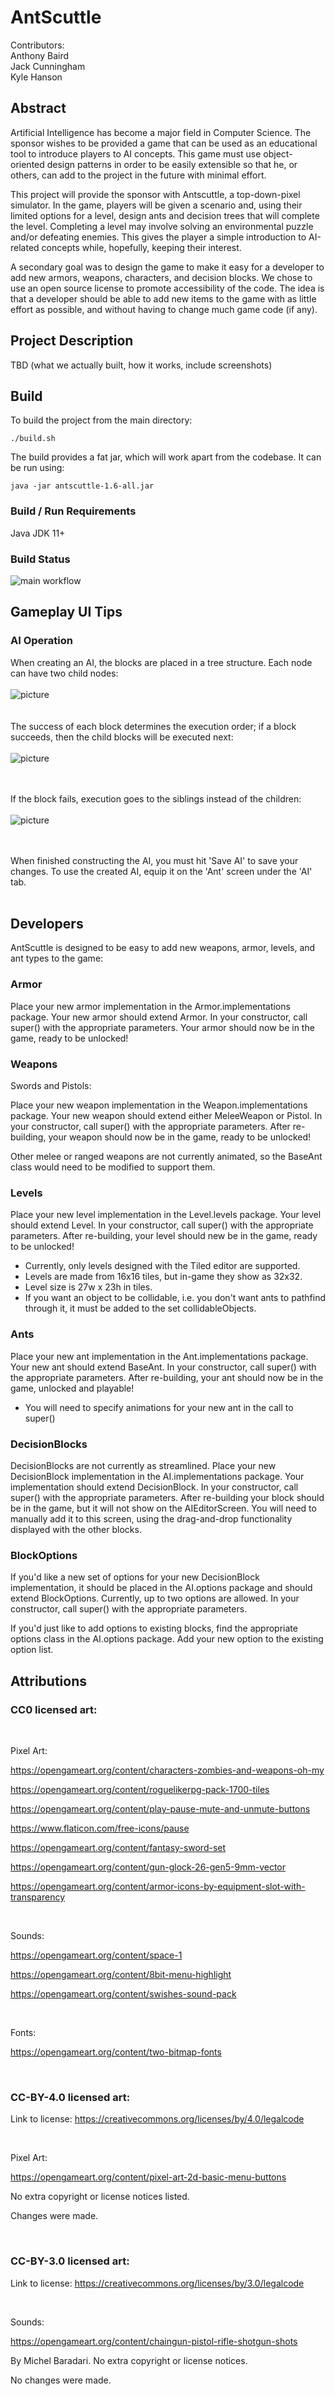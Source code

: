 # AntScuttle

Contributors:<br>
Anthony Baird<br>
Jack Cunningham<br>
Kyle Hanson<br>

## Abstract
Artificial Intelligence has become a major field in Computer Science. The sponsor wishes to be
provided a game that can be used as an educational tool to introduce players to AI concepts. This
game must use object-oriented design patterns in order to be easily extensible so that he, or others,
can add to the project in the future with minimal effort.

This project will provide the sponsor with Antscuttle, a top-down-pixel simulator. In the game,
players will be given a scenario and, using their limited options for a level, design ants and decision
trees that will complete the level. Completing a level may involve solving an environmental puzzle
and/or defeating enemies. This gives the player a simple introduction to AI-related concepts while,
hopefully, keeping their interest.

A secondary goal was to design the game to make it easy for a developer to add new armors, weapons,
characters, and decision blocks. We chose to use an open source license to promote accessibility of
the code. The idea is that a developer should be able to add new items to the game with as little 
effort as possible, and without having to change much game code (if any).

## Project Description

TBD (what we actually built, how it works, include screenshots)

## Build
To build the project from the main directory:
```
./build.sh
```

The build provides a fat jar, which will work apart from the codebase. It can be run using:
```
java -jar antscuttle-1.6-all.jar
```

### Build / Run Requirements
Java JDK 11+

### Build Status
![main workflow](https://github.com/cs481-ekh/s23-scuttlers/actions/workflows/main.yml/badge.svg)

## Gameplay UI Tips

### AI Operation
When creating an AI, the blocks are placed in a tree structure. Each node can have two child nodes:
<br><br>
![picture](docs/aiLines.png)
<br><br><br>
The success of each block determines the execution order; if a block succeeds, then the child blocks will be executed next:
<br><br>
![picture](docs/aiSuccess.png)
<br><br><br>

If the block fails, execution goes to the siblings instead of the children:
<br><br>
![picture](docs/aiFail.png)
<br><br><br>

When finished constructing the AI, you must hit 'Save AI' to save your changes. To use the created AI, equip it on the 'Ant' screen under the 'AI' tab.
<br><br>

## Developers

AntScuttle is designed to be easy to add new weapons, armor, levels, and ant types to the game:

### Armor

Place your new armor implementation in the Armor.implementations package. Your new armor should extend Armor. In your constructor, call super() with the appropriate parameters. Your armor should now be in the game, ready to be unlocked!

### Weapons
Swords and Pistols:

Place your new weapon implementation in the Weapon.implementations package. Your new weapon should extend either MeleeWeapon or Pistol. In your constructor, call super() with the appropriate parameters. After re-building, your weapon should now be in the game, ready to be unlocked!

Other melee or ranged weapons are not currently animated, so the BaseAnt class would need to be modified to support them.

### Levels
Place your new level implementation in the Level.levels package. Your level should extend Level. In your constructor, call super() with the appropriate parameters. After re-building, your level should new be in the game, ready to be unlocked!

- Currently, only levels designed with the Tiled editor are supported. 
- Levels are made from 16x16 tiles, but in-game they show as 32x32.
- Level size is 27w x 23h in tiles.
- If you want an object to be collidable, i.e. you don't want ants to pathfind through it, it must be added to the set collidableObjects.

### Ants
Place your new ant implementation in the Ant.implementations package. Your new ant should extend BaseAnt. In your constructor, call super() with the appropriate parameters. After re-building, your ant should now be in the game, unlocked and playable!

- You will need to specify animations for your new ant in the call to super()

### DecisionBlocks
DecisionBlocks are not currently as streamlined. Place your new DecisionBlock implementation in the AI.implementations package. Your implementation should extend DecisionBlock. In your constructor, call super() with the appropriate parameters. After re-building your block should be in the game, but it will not show on the AIEditorScreen. You will need to manually add it to this screen, using the drag-and-drop functionality displayed with the other blocks.

### BlockOptions
If you'd like a new set of options for your new DecisionBlock implementation, it should be placed in the AI.options package and should extend BlockOptions. Currently, up to two options are allowed. In your constructor, call super() with the appropriate parameters.

If you'd just like to add options to existing blocks, find the appropriate options class in the AI.options package. Add your new option to the existing option list.


### 

## Attributions

### CC0 licensed art:

<br>

Pixel Art:

https://opengameart.org/content/characters-zombies-and-weapons-oh-my

https://opengameart.org/content/roguelikerpg-pack-1700-tiles

https://opengameart.org/content/play-pause-mute-and-unmute-buttons

https://www.flaticon.com/free-icons/pause

https://opengameart.org/content/fantasy-sword-set

https://opengameart.org/content/gun-glock-26-gen5-9mm-vector

https://opengameart.org/content/armor-icons-by-equipment-slot-with-transparency

<br>

Sounds:

https://opengameart.org/content/space-1

https://opengameart.org/content/8bit-menu-highlight

https://opengameart.org/content/swishes-sound-pack

<br>

Fonts: 

https://opengameart.org/content/two-bitmap-fonts

<br>

### CC-BY-4.0 licensed art:

Link to license: https://creativecommons.org/licenses/by/4.0/legalcode

<br>

Pixel Art:

https://opengameart.org/content/pixel-art-2d-basic-menu-buttons

No extra copyright or license notices listed.

Changes were made.

<br>

### CC-BY-3.0 licensed art:

Link to license: https://creativecommons.org/licenses/by/3.0/legalcode

<br>

Sounds:

https://opengameart.org/content/chaingun-pistol-rifle-shotgun-shots

By Michel Baradari. No extra copyright or license notices.

No changes were made.
